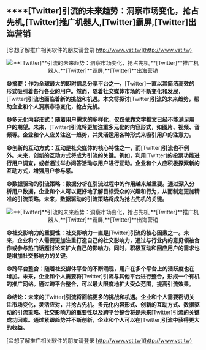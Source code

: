 ## ****[Twitter]**引流的未来趋势：洞察市场变化，抢占先机,**[Twitter]**推广机器人,**[Twitter]**霸屏,**[Twitter]**出海营销**

[😍想了解推广相关软件的朋友请登录 http://www.vst.tw](http://www.vst.tw)

 <center><img src="https://vst.tw/MP4/tuiguang/png/0.png" alt="**[Twitter]**引流的未来趋势：洞察市场变化，抢占先机,**[Twitter]**推广机器人,**[Twitter]**霸屏,**[Twitter]**出海营销"></center>

**😄摘要：作为全球最大的即时信息分享平台之一，**[Twitter]**一直以其简洁高效的形式吸引着各行各业的用户。然而，随着社交媒体市场的不断变化和发展，**[Twitter]**引流也面临着新的挑战和机遇。本文将探讨**[Twitter]**引流的未来趋势，帮助企业和个人洞察市场变化，抢占先机。**

**😄多元化内容形式：随着用户需求的多样化，仅仅依靠文字推文已经不能满足用户的期望。未来，**[Twitter]**引流将更加注重多元化的内容形式，如图片、视频、音频等。企业和个人应关注这一趋势，并灵活运用各种形式来吸引用户的注意力。**

**😄创新的互动方式：互动是社交媒体的核心特性之一，而**[Twitter]**引流也不例外。未来，创新的互动方式将成为引流的关键。例如，利用**[Twitter]**的投票功能进行用户调查，或者通过举办问答活动与用户进行互动。企业和个人应积极探索新的互动方式，增强用户参与感。**

**😄数据驱动的引流策略：数据分析在引流过程中的作用越来越重要。通过深入分析用户数据，企业和个人可以更好地了解目标受众的兴趣和行为，从而制定更加精准的引流策略。未来，数据驱动的引流策略将成为抢占先机的关键。**

 <center><img src="https://vst.tw/MP4/tuiguang/png/7.png" alt="**[Twitter]**引流的未来趋势：洞察市场变化，抢占先机,**[Twitter]**推广机器人,**[Twitter]**霸屏,**[Twitter]**出海营销"></center>

**😄社交影响力的重要性：社交影响力一直是**[Twitter]**引流的核心因素之一。未来，企业和个人需要更加注重打造自己的社交影响力，通过与行业内的意见领袖合作或参与热门话题讨论来扩大自己的影响力。同时，积极互动和回应用户的需求也是增加社交影响力的关键。**

**😄跨平台整合：随着社交媒体平台的不断涌现，用户在多个平台上的活跃度也在增加。未来，企业和个人需要将**[Twitter]**引流与其他平台进行整合，形成一个有机的推广网络。通过跨平台整合，可以最大限度地扩大受众范围，提高引流效果。**

**😄结论：未来的**[Twitter]**引流将面临更多的挑战和机遇。企业和个人需要密切关注市场变化，灵活应对，并抢占先机。多元化内容形式、创新的互动方式、数据驱动的引流策略、社交影响力的重要性以及跨平台整合将是未来**[Twitter]**引流的关键成功因素。通过紧跟趋势并不断创新，企业和个人可以在**[Twitter]**引流中获得更大的收益。**

[😍想了解推广相关软件的朋友请登录 http://www.vst.tw](http://www.vst.tw)



